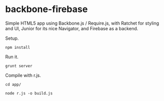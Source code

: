 backbone-firebase
=================

Simple HTML5 app using Backbone.js / Require.js, with Ratchet for styling and UI, Junior for its nice Navigator, and Firebase as a backend.

Setup.

```
npm install
```

Run it.

```
grunt server
```

Compile with r.js.

```
cd app/
```

```
node r.js -o build.js
```
